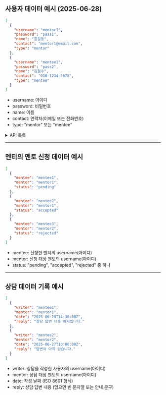 ## 사용자 데이터 예시 (2025-06-28)

```json
[
  {
    "username": "mentor1",
    "password": "pass1",
    "name": "홍길동",
    "contact": "mentor1@email.com",
    "type": "mentor"
  },
  {
    "username": "mentee1",
    "password": "pass2",
    "name": "김철수",
    "contact": "010-1234-5678",
    "type": "mentee"
  }
]
```

- username: 아이디
- password: 비밀번호
- name: 이름
- contact: 연락처(이메일 또는 전화번호)
- type: "mentor" 또는 "mentee"
<details>
<summary>API 목록</summary>

- **회원가입**: 사용자 정보를 받아 새로운 계정을 생성합니다.
- **로그인**: 아이디와 비밀번호로 인증하여 세션을 시작합니다.
- **정보변경**: 이름, 연락처 등 사용자 정보를 수정합니다.
- **정보 조회**: 사용자 정보를 조회합니다.
- **로그아웃**: 세션을 종료합니다.

</details>

---

## 멘티의 멘토 신청 데이터 예시

```json
[
  {
    "mentee": "mentee1",
    "mentor": "mentor1",
    "status": "pending"
  },
  {
    "mentee": "mentee2",
    "mentor": "mentor1",
    "status": "accepted"
  },
  {
    "mentee": "mentee3",
    "mentor": "mentor2",
    "status": "rejected"
  }
]
```

- mentee: 신청한 멘티의 username(아이디)
- mentor: 신청 대상 멘토의 username(아이디)
- status: "pending", "accepted", "rejected" 중 하나

---

## 상담 데이터 기록 예시

```json
[
  {
    "writer": "mentee1",
    "mentor": "mentor1",
    "date": "2025-06-28T14:30:00Z",
    "reply": "상담 답변 내용 예시입니다."
  },
  {
    "writer": "mentee2",
    "mentor": "mentor2",
    "date": "2025-06-27T10:00:00Z",
    "reply": "답변이 아직 없습니다."
  }
]
```

- writer: 상담을 작성한 사용자의 username(아이디)
- mentor: 상담 대상 멘토의 username(아이디)
- date: 작성 날짜 (ISO 8601 형식)
- reply: 상담 답변 내용 (없으면 빈 문자열 또는 안내 문구)